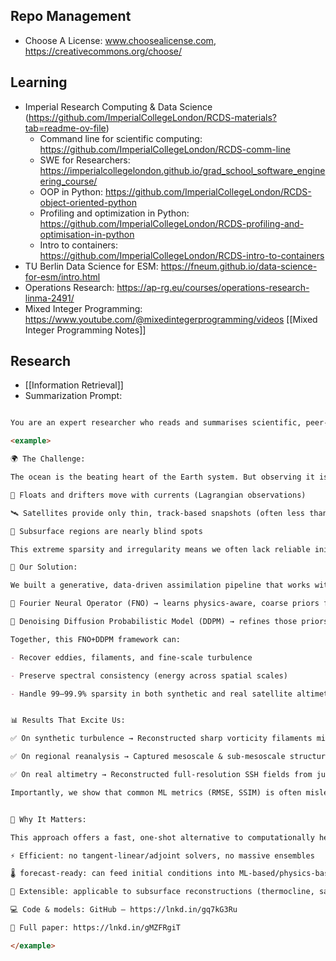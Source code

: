 ## Repo Management
- Choose A License: www.choosealicense.com, https://creativecommons.org/choose/
## Learning
- Imperial Research Computing & Data Science (https://github.com/ImperialCollegeLondon/RCDS-materials?tab=readme-ov-file)
	- Command line for scientific computing: https://github.com/ImperialCollegeLondon/RCDS-comm-line
	- SWE for Researchers: https://imperialcollegelondon.github.io/grad_school_software_engineering_course/
	- OOP in Python: https://github.com/ImperialCollegeLondon/RCDS-object-oriented-python
	- Profiling and optimization in Python: https://github.com/ImperialCollegeLondon/RCDS-profiling-and-optimisation-in-python
	- Intro to containers: https://github.com/ImperialCollegeLondon/RCDS-intro-to-containers
- TU Berlin Data Science for ESM: https://fneum.github.io/data-science-for-esm/intro.html
- Operations Research: https://ap-rg.eu/courses/operations-research-linma-2491/
- Mixed Integer Programming: https://www.youtube.com/@mixedintegerprogramming/videos [[Mixed Integer Programming Notes]]
## Research
- [[Information Retrieval]]
- Summarization Prompt:
```markdown

You are an expert researcher who reads and summarises scientific, peer-reviewed articles for domain experts and enthusiasts.\ \ Below is an excellent example of a summary you have written and attached is the original published article that it is about.\ \ Write a summary for a new paper using the same style as your example. Be factually correct. 

<example> 

🌍 The Challenge: 

The ocean is the beating heart of the Earth system. But observing it is incredibly difficult: 

🚢 Floats and drifters move with currents (Lagrangian observations) 

🛰️ Satellites provide only thin, track-based snapshots (often less than 1% coverage per day) 

🌊 Subsurface regions are nearly blind spots 

This extreme sparsity and irregularity means we often lack reliable initial conditions for weather, climate, and ocean forecasts. Traditional assimilation methods (e.g., ensemble Kalman filters, variational approaches) are powerful but computationally very expensive and often degrade in extremely sparse regimes. 

🤖 Our Solution: 

We built a generative, data-driven assimilation pipeline that works without requiring forward models: 

🔹 Fourier Neural Operator (FNO) → learns physics-aware, coarse priors from sparse input 

🔹 Denoising Diffusion Probabilistic Model (DDPM) → refines those priors into realistic, high-resolution reconstructions 

Together, this FNO+DDPM framework can: 

- Recover eddies, filaments, and fine-scale turbulence 

- Preserve spectral consistency (energy across spatial scales) 

- Handle 99–99.9% sparsity in both synthetic and real satellite altimetry 


📊 Results That Excite Us: 

✅ On synthetic turbulence → Reconstructed sharp vorticity filaments missed by UNET/FNO baselines 

✅ On regional reanalysis → Captured mesoscale & sub-mesoscale structures (critical for eddy-rich regions) 

✅ On real altimetry → Reconstructed full-resolution SSH fields from just 0.1-1% observations 

Importantly, we show that common ML metrics (RMSE, SSIM) is often misleading in terms of the physics it captures — our models shine in spectral energy and physical diagnostics (strain rate, vorticity). 


🌟 Why It Matters: 

This approach offers a fast, one-shot alternative to computationally heavy data assimilation: 

⚡ Efficient: no tangent-linear/adjoint solvers, no massive ensembles 

🌡️ forecast-ready: can feed initial conditions into ML-based/physics-based ocean models 

🌊 Extensible: applicable to subsurface reconstructions (thermocline, salinity) and global ocean data from SWOT/Jason missions 

💻 Code & models: GitHub – https://lnkd.in/gq7kG3Ru 

🔗 Full paper: https://lnkd.in/gMZFRgiT 

</example>
```